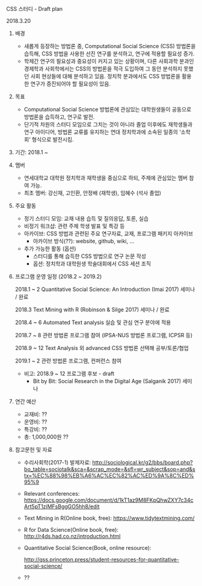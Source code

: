 CSS 스터디 - Draft plan

2018.3.20

1. 배경

	* 새롭게 등장하는 방법론 중, Computational Social Science (CSS) 방법론을 습득해, CSS 방법을 사용한 선진 연구를 분석하고, 연구에 적용할 필요성 증가.
	* 학제간 연구의 필요성과 중요성이 커지고 있는 상황이며, 다른 사회과학 분과인 경제학과 사회학에서는 CSS의 방법론을 적극 도입하여 그 동안 분석하지 못했던 사회 현상들에 대해 분석하고 있음. 정치학 분과에서도 CSS 방법론을 활용한 연구가 증진되어야 할 필요성이 있음.

2. 목표

	* Computational Social Science 방법론에 관심있는 대학원생들이 공동으로 방법론을 습득하고, 연구로 발전.
	* 단기적 차원의 스터디 모임으로 그치는 것이 아니라 졸업 이후에도 재학생들과 연구 아이디어, 방법론 교류를  유지하는 연대 정치학과에 소속된 일종의 ‘소학회’ 형식으로 발전시킴.

3. 기간: 2018.1 ~

4. 멤버

	* 연세대학교 대학원 정치학과 재학생을 중심으로 하되, 주제에 관심있는 멤버 참여 가능.
	* 최초 멤버: 강신재, 고인환, 안정배 (재학생), 임혜수 (석사 졸업)

5. 주요 활동

	* 정기 스터디 모임: 교재 내용 습득 및 질의응답, 토론, 실습
	* 비정기 워크샵: 관련 주제 학생 발표 및 특강 등
	* 아카이브: CSS 방법과 관련된 주요 연구자료, 교재, 프로그램 패키지 아카이브
		* 아카이브 방식(??): website, github, wiki, ...
	* 추가 가능한 활동 (옵션)
		* 스터디를 통해 습득한 CSS 방법으로 연구 논문 작성
		* 옵션: 정치학과 대학원생 학술대회에서 CSS 세션 조직

6. 프로그램 운영 일정 (2018.2 ~ 2019.2)

	2018.1 ~ 2	Quantitative Social Science: An Introduction (Imai 2017) 세미나 / 완료

	2018.3		Text Mining with R (Robinson & Silge 2017) 세미나 / 완료

	2018.4 ~ 6	Automated Text analysis 실습 및 관심 연구 분야에 적용

	2018.7 ~ 8	관련 방법론 프로그램 참여 (IPSA-NUS 방법론 프로그램, ICPSR 등)

	2018.9 ~ 12	Text Analysis 외 advanced CSS 방법론 선택해 공부/토론/협업

	2019.1 ~ 2	관련 방법론 프로그램, 컨퍼런스 참여

	* 비고: 2018.9 ~ 12 프로그램 후보 - draft
		* Bit by Bit: Social Research in the Digital Age (Salganik 2017) 세미나

7. 연간 예산

	* 교재비: ??
	* 운영비: ??
	* 특강비: ??
	* 총: 1,000,000원 ??

8. 참고문헌 및 자료

	* 수리사회학(2017-1) 발제자료: http://sociological.kr/g2/bbs/board.php?bo_table=sociotalk&sca=&scrap_mode=&sfl=wr_subject&sop=and&stx=%EC%88%98%EB%A6%AC%EC%82%AC%ED%9A%8C%ED%95%9

	* Relevant conferences: https://docs.google.com/document/d/1kT1az9M8FKpQhwZXY7c34cArt5pT1zjMFsBggGO5hh8/edit

	* Text Mining in R(Online book, free): https://www.tidytextmining.com/

	* R for Data Science(Online book, free): http://r4ds.had.co.nz/introduction.html

	* Quantitative Social Science(Book, online resource):

		http://qss.princeton.press/student-resources-for-quantitative-social-science/

	* ??
